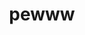 ---
title: pewww
published_at: 2025-14-03
snippet: Sound and Vision
disable_html_sanitization: true
allow_math: true
---